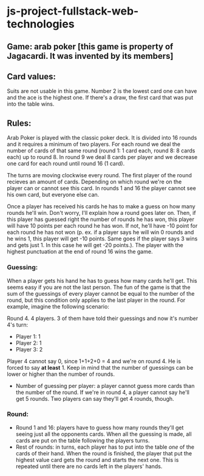# js-project-fullstack-web-technologies

## Game: arab poker [this game is property of Jagacardi. It was invented by its members]

## Card values:

Suits are not usable in this game. Number 2 is the lowest card one can have and the ace is the highest one. If there's a draw, the first card that was put into the table wins.

## Rules:

Arab Poker is played with the classic poker deck. It is divided into 16 rounds and it requires a minimum of two players. For each round we deal the number of cards of that same round (round 1: 1 card each, round 8: 8 cards each) up to round 8. In round 9 we deal 8 cards per player and we decrease one card for each round until round 16 (1 card).

The turns are moving clockwise every round. The first player of the round recieves an amount of cards. Depending on which round we're on the player can or cannot see this card. In rounds 1 and 16 the player cannot see his own card, but everyone else can.

Once a player has received his cards he has to make a guess on how many rounds he'll win. Don't worry, I'll explain how a round goes later on. Then, if this player has guessed right the number of rounds he has won, this player will have 10 points per each round he has won. If not, he'll have -10 point for each round he has not won (p. ex. if a player says he will win 0 rounds and he wins 1, this player will get -10 points. Same goes if the player says 3 wins and gets just 1. In this case he will get -20 points.). The player with the highest punctuation at the end of round 16 wins the game.

### Guessing:

When a player gets his hand he has to guess how many cards he'll get. This seems easy if you are not the last person. The fun of the game is that the sum of the guessings of every player cannot be equal to the number of the round, but this condition only applies to the last player in the round. For example, imagine the following scenario:

Round 4. 4 players. 3 of them have told their guessings and now it's number 4's turn:

- Player 1: 1
- Player 2: 1
- Player 3: 2

Player 4 cannot say 0, since 1+1+2+0 = 4 and we're on round 4. He is forced to say **at least** 1. Keep in mind that the number of guessings can be lower or higher than the number of rounds.

- Number of guessing per player: a player cannot guess more cards than the number of the round. If we're in round 4, a player cannot say he'll get 5 rounds. Two players can say they'll get 4 rounds, though.

### Round:

- Round 1 and 16: players have to guess how many rounds they'll get seeing just all the opponents cards. When all the guessing is made, all cards are put on the table following the players turns.
- Rest of rounds: in turns, each player has to put into the table *one* of the cards of their hand. When the round is finished, the player that put the highest value card gets the round and starts the next one. This is repeated until there are no cards left in the players' hands.
